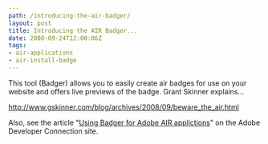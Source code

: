 ```yaml
---
path: /introducing-the-air-badger/
layout: post
title: Introducing the AIR Badger...
date: 2008-09-24T12:00:06Z
tags:
- air-applications
- air-install-badge
---
```


This tool (Badger) allows you to easily create air badges for use on your website and offers live previews of the badge. Grant Skinner explains…

<a href=" http://www.gskinner.com/blog/archives/2008/09/beware_the_air.html " target="_blank">http://www.gskinner.com/blog/archives/2008/09/beware_the_air.html </a>

Also, see the article "<a href="http://www.adobe.com/devnet/air/articles/badger_for_air_apps.html" target="_blank">Using Badger for Adobe AIR applictions</a>" on the Adobe Developer Connection site.